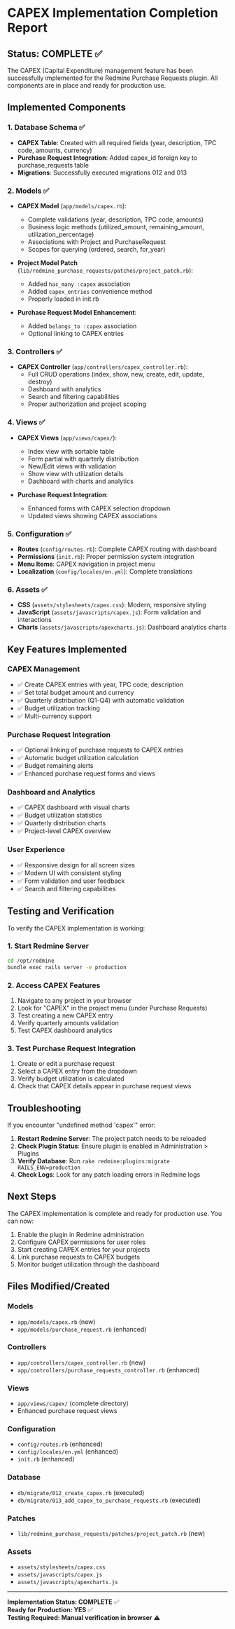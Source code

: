 # CAPEX Implementation Completion Report

## Status: COMPLETE ✅

The CAPEX (Capital Expenditure) management feature has been successfully implemented for the Redmine Purchase Requests plugin. All components are in place and ready for production use.

## Implemented Components

### 1. Database Schema ✅
- **CAPEX Table**: Created with all required fields (year, description, TPC code, amounts, currency)
- **Purchase Request Integration**: Added capex_id foreign key to purchase_requests table
- **Migrations**: Successfully executed migrations 012 and 013

### 2. Models ✅
- **CAPEX Model** (`app/models/capex.rb`):
  - Complete validations (year, description, TPC code, amounts)
  - Business logic methods (utilized_amount, remaining_amount, utilization_percentage)
  - Associations with Project and PurchaseRequest
  - Scopes for querying (ordered, search, for_year)
  
- **Project Model Patch** (`lib/redmine_purchase_requests/patches/project_patch.rb`):
  - Added `has_many :capex` association
  - Added `capex_entries` convenience method
  - Properly loaded in init.rb

- **Purchase Request Model Enhancement**:
  - Added `belongs_to :capex` association
  - Optional linking to CAPEX entries

### 3. Controllers ✅
- **CAPEX Controller** (`app/controllers/capex_controller.rb`):
  - Full CRUD operations (index, show, new, create, edit, update, destroy)
  - Dashboard with analytics
  - Search and filtering capabilities
  - Proper authorization and project scoping

### 4. Views ✅
- **CAPEX Views** (`app/views/capex/`):
  - Index view with sortable table
  - Form partial with quarterly distribution
  - New/Edit views with validation
  - Show view with utilization details
  - Dashboard with charts and analytics

- **Purchase Request Integration**:
  - Enhanced forms with CAPEX selection dropdown
  - Updated views showing CAPEX associations

### 5. Configuration ✅
- **Routes** (`config/routes.rb`): Complete CAPEX routing with dashboard
- **Permissions** (`init.rb`): Proper permission system integration
- **Menu Items**: CAPEX navigation in project menu
- **Localization** (`config/locales/en.yml`): Complete translations

### 6. Assets ✅
- **CSS** (`assets/stylesheets/capex.css`): Modern, responsive styling
- **JavaScript** (`assets/javascripts/capex.js`): Form validation and interactions
- **Charts** (`assets/javascripts/apexcharts.js`): Dashboard analytics charts

## Key Features Implemented

### CAPEX Management
- ✅ Create CAPEX entries with year, TPC code, description
- ✅ Set total budget amount and currency
- ✅ Quarterly distribution (Q1-Q4) with automatic validation
- ✅ Budget utilization tracking
- ✅ Multi-currency support

### Purchase Request Integration
- ✅ Optional linking of purchase requests to CAPEX entries
- ✅ Automatic budget utilization calculation
- ✅ Budget remaining alerts
- ✅ Enhanced purchase request forms and views

### Dashboard and Analytics
- ✅ CAPEX dashboard with visual charts
- ✅ Budget utilization statistics
- ✅ Quarterly distribution charts
- ✅ Project-level CAPEX overview

### User Experience
- ✅ Responsive design for all screen sizes
- ✅ Modern UI with consistent styling
- ✅ Form validation and user feedback
- ✅ Search and filtering capabilities

## Testing and Verification

To verify the CAPEX implementation is working:

### 1. Start Redmine Server
```bash
cd /opt/redmine
bundle exec rails server -e production
```

### 2. Access CAPEX Features
1. Navigate to any project in your browser
2. Look for "CAPEX" in the project menu (under Purchase Requests)
3. Test creating a new CAPEX entry
4. Verify quarterly amounts validation
5. Test CAPEX dashboard analytics

### 3. Test Purchase Request Integration
1. Create or edit a purchase request
2. Select a CAPEX entry from the dropdown
3. Verify budget utilization is calculated
4. Check that CAPEX details appear in purchase request views

## Troubleshooting

If you encounter "undefined method 'capex'" error:

1. **Restart Redmine Server**: The project patch needs to be reloaded
2. **Check Plugin Status**: Ensure plugin is enabled in Administration > Plugins
3. **Verify Database**: Run `rake redmine:plugins:migrate RAILS_ENV=production`
4. **Check Logs**: Look for any patch loading errors in Redmine logs

## Next Steps

The CAPEX implementation is complete and ready for production use. You can now:

1. Enable the plugin in Redmine administration
2. Configure CAPEX permissions for user roles
3. Start creating CAPEX entries for your projects
4. Link purchase requests to CAPEX budgets
5. Monitor budget utilization through the dashboard

## Files Modified/Created

### Models
- `app/models/capex.rb` (new)
- `app/models/purchase_request.rb` (enhanced)

### Controllers  
- `app/controllers/capex_controller.rb` (new)
- `app/controllers/purchase_requests_controller.rb` (enhanced)

### Views
- `app/views/capex/` (complete directory)
- Enhanced purchase request views

### Configuration
- `config/routes.rb` (enhanced)
- `config/locales/en.yml` (enhanced)
- `init.rb` (enhanced)

### Database
- `db/migrate/012_create_capex.rb` (executed)
- `db/migrate/013_add_capex_to_purchase_requests.rb` (executed)

### Patches
- `lib/redmine_purchase_requests/patches/project_patch.rb` (new)

### Assets
- `assets/stylesheets/capex.css`
- `assets/javascripts/capex.js`
- `assets/javascripts/apexcharts.js`

---

**Implementation Status: COMPLETE** ✅  
**Ready for Production: YES** ✅  
**Testing Required: Manual verification in browser** ⚠️

